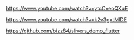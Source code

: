 https://www.youtube.com/watch?v=ytcCxeoQXuE

https://www.youtube.com/watch?v=k2v3gxtMlDE

https://github.com/bizz84/slivers_demo_flutter

